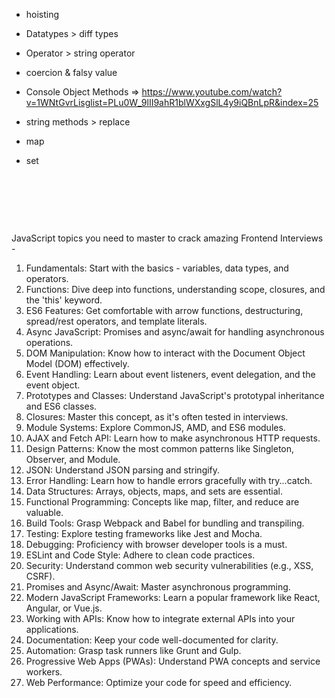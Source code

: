 - hoisting

- Datatypes > diff types

- Operator > string operator

- coercion & falsy value

- Console Object Methods => https://www.youtube.com/watch?v=1WNtGvrLisglist=PLu0W_9lII9ahR1blWXxgSlL4y9iQBnLpR&index=25

- string methods > replace

- map

- set

&nbsp;

&nbsp;

&nbsp;

JavaScript topics you need to master to crack amazing Frontend Interviews -

1. Fundamentals: Start with the basics - variables, data types, and operators.
2. Functions: Dive deep into functions, understanding scope, closures, and the 'this' keyword.
3. ES6 Features: Get comfortable with arrow functions, destructuring, spread/rest operators, and template literals.
4. Async JavaScript​: Promises and async/await for handling asynchronous operations.
5. DOM Manipulation: Know how to interact with the Document Object Model (DOM) effectively.
6. Event Handling: Learn about event listeners, event delegation, and the event object.
7. Prototypes and Classes: Understand JavaScript's prototypal inheritance and ES6 classes.
8. Closures: Master this concept, as it's often tested in interviews.
9. Module Systems: Explore CommonJS, AMD, and ES6 modules.
10. AJAX and Fetch API: Learn how to make asynchronous HTTP requests.
11. Design Patterns: Know the most common patterns like Singleton, Observer, and Module.
12. JSON: Understand JSON parsing and stringify.
13. Error Handling: Learn how to handle errors gracefully with try...catch.
14. Data Structures: Arrays, objects, maps, and sets are essential.
15. Functional Programming: Concepts like map, filter, and reduce are valuable.
16. Build Tools: Grasp Webpack and Babel for bundling and transpiling.
17. Testing: Explore testing frameworks like Jest and Mocha.
18. Debugging: Proficiency with browser developer tools is a must.
19. ESLint and Code Style: Adhere to clean code practices.
20. Security: Understand common web security vulnerabilities (e.g., XSS, CSRF).
21. Promises and Async/Await: Master asynchronous programming.
22. Modern JavaScript Frameworks: Learn a popular framework like React, Angular, or Vue.js.
23. Working with APIs: Know how to integrate external APIs into your applications.
24. Documentation: Keep your code well-documented for clarity.
25. Automation: Grasp task runners like Grunt and Gulp.
26. Progressive Web Apps (PWAs): Understand PWA concepts and service workers.
27. Web Performance: Optimize your code for speed and efficiency.
